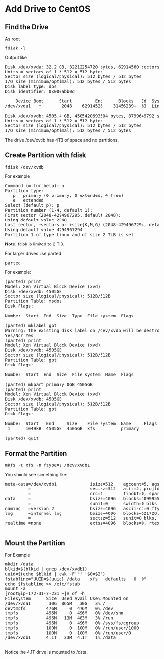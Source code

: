 # Add Drive to CentOS

## Find the Drive

As root

<pre>
fdisk -l
</pre>

Output like
<pre>
Disk /dev/xvda: 32.2 GB, 32212254720 bytes, 62914560 sectors
Units = sectors of 1 * 512 = 512 bytes
Sector size (logical/physical): 512 bytes / 512 bytes
I/O size (minimum/optimal): 512 bytes / 512 bytes
Disk label type: dos
Disk identifier: 0x000abb0d

    Device Boot      Start         End      Blocks   Id  System
/dev/xvda1   *        2048    62914526    31456239+  83  Linux

Disk /dev/xvdb: 4505.4 GB, 4505420693504 bytes, 8799649792 sectors
Units = sectors of 1 * 512 = 512 bytes
Sector size (logical/physical): 512 bytes / 512 bytes
I/O size (minimum/optimal): 512 bytes / 512 bytes
</pre>

The drive /dev/xvdb has 4TB of space and no partitions.


## Create Partition with fdisk

<pre>
fdisk /dev/xvdb
</pre>

For example

<pre>
Command (m for help): n
Partition type:
   p   primary (0 primary, 0 extended, 4 free)
   e   extended
Select (default p): p
Partition number (1-4, default 1): 
First sector (2048-4294967295, default 2048): 
Using default value 2048
Last sector, +sectors or +size{K,M,G} (2048-4294967294, default 4294967294): 
Using default value 4294967294
Partition 1 of type Linux and of size 2 TiB is set
</pre>

**Note:** fdisk is limited to 2 TiB.

For larger drives use parted

<pre>
parted
</pre>

For example:

<pre>
(parted) print                                                            
Model: Xen Virtual Block Device (xvd)
Disk /dev/xvdb: 4505GB
Sector size (logical/physical): 512B/512B
Partition Table: msdos
Disk Flags: 

Number  Start  End  Size  Type  File system  Flags

(parted) mklabel gpt
Warning: The existing disk label on /dev/xvdb will be destroyed and all data on this disk will be lost. Do you want to continue?
Yes/No? Yes
(parted) print                                                            
Model: Xen Virtual Block Device (xvd)
Disk /dev/xvdb: 4505GB
Sector size (logical/physical): 512B/512B
Partition Table: gpt
Disk Flags: 

Number  Start  End  Size  File system  Name  Flags

(parted) mkpart primary 0GB 4505GB                                        
(parted) print                                                            
Model: Xen Virtual Block Device (xvd)
Disk /dev/xvdb: 4505GB
Sector size (logical/physical): 512B/512B
Partition Table: gpt
Disk Flags: 

Number  Start   End     Size    File system  Name     Flags
 1      1049kB  4505GB  4505GB  xfs          primary

(parted) quit
</pre>

## Format the Partition

<pre>
mkfs -t xfs -n ftype=1 /dev/xvdb1 
</pre>

You should see something like:
<pre>
meta-data=/dev/xvdb1             isize=512    agcount=5, agsize=268435455 blks
         =                       sectsz=512   attr=2, projid32bit=1
         =                       crc=1        finobt=0, sparse=0
data     =                       bsize=4096   blocks=1099955712, imaxpct=5
         =                       sunit=0      swidth=0 blks
naming   =version 2              bsize=4096   ascii-ci=0 ftype=1
log      =internal log           bsize=4096   blocks=521728, version=2
         =                       sectsz=512   sunit=0 blks, lazy-count=1
realtime =none                   extsz=4096   blocks=0, rtextents=0

</pre>

## Mount the Partition

For Example

<pre>
mkdir /data
blkid=$(blkid | grep /dev/xvdb1)
uuid=$(echo $blkid | awk -F'"' '$0=$2')
fstabline="UUID=${uuid} /data    xfs   defaults   0  0"
echo $fstabline >> /etc/fstab
mount -a
[root@ip-172-31-7-231 ~]# df -h
Filesystem      Size  Used Avail Use% Mounted on
/dev/xvda1       30G  865M   30G   3% /
devtmpfs        476M     0  476M   0% /dev
tmpfs           496M     0  496M   0% /dev/shm
tmpfs           496M   13M  483M   3% /run
tmpfs           496M     0  496M   0% /sys/fs/cgroup
tmpfs           100M     0  100M   0% /run/user/1000
tmpfs           100M     0  100M   0% /run/user/0
/dev/xvdb1      4.1T   33M  4.1T   1% /data

</pre>

Notice the 4.1T drive is mounted to /data.





